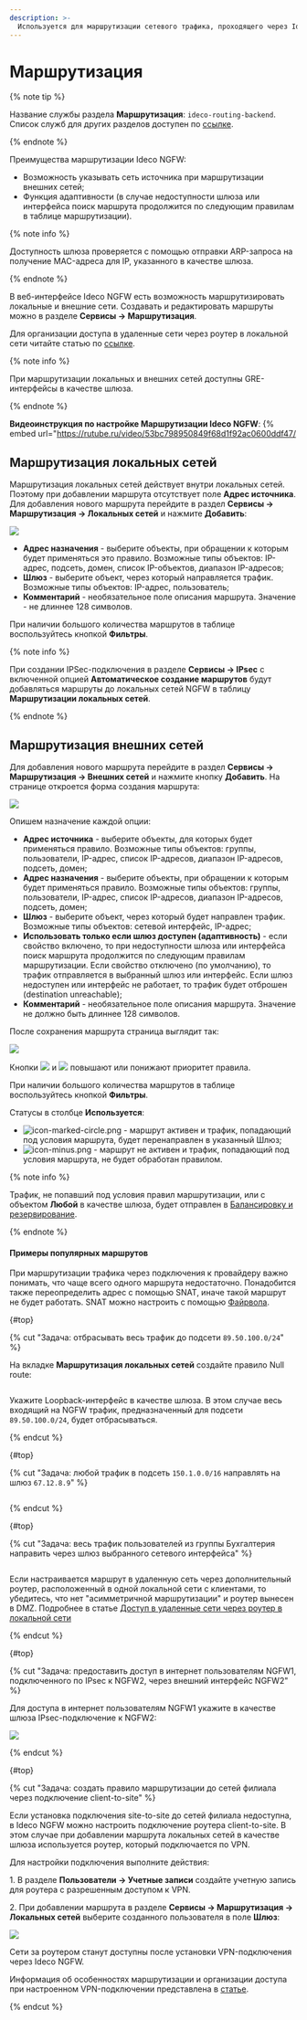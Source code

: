 ```yaml
---
description: >-
  Используется для маршрутизации сетевого трафика, проходящего через Ideco NGFW.
---
```


# Маршрутизация

{% note tip %}

Название службы раздела **Маршрутизация**: `ideco-routing-backend`. \
Список служб для других разделов доступен по [ссылке](../../../ngfw/settings/server-management/terminal/README.md).

{% endnote %}

Преимущества маршрутизации Ideco NGFW:

* Возможность указывать сеть источника при маршрутизации внешних сетей;
* Функция адаптивности (в случае недоступности шлюза или интерфейса поиск маршрута продолжится по следующим правилам в таблице маршрутизации).

{% note info %}

Доступность шлюза проверяется с помощью отправки ARP-запроса на получение MAC-адреса для IP, указанного в качестве шлюза. 

{% endnote %}

В веб-интерфейсе Ideco NGFW есть возможность маршрутизировать локальные и внешние сети. Создавать и редактировать маршруты можно в разделе **Сервисы -> Маршрутизация**.

Для организации доступа в удаленные сети через роутер в локальной сети читайте статью по [ссылке](../../../ngfw/settings/users/authorization/vpn-connection/features.md).

{% note info %}

При маршрутизации локальных и внешних сетей доступны GRE-интерфейсы в качестве шлюза.

{% endnote %}

**Видеоинструкция по настройке Маршрутизации Ideco NGFW**:
{% embed url="https://rutube.ru/video/53bc798950849f68d1f92ac0600ddf47/

<!-- [Ссылка на видеоинструкцию по маршрутизации Ideco NGFW](https://rutube.ru/video/53bc798950849f68d1f92ac0600ddf47/) -->

## Маршрутизация локальных сетей

Маршрутизация локальных сетей действует внутри локальных сетей. Поэтому при добавлении маршрута отсутствует поле **Адрес источника**. Для добавления нового маршрута перейдите в раздел **Сервисы -> Маршрутизация -> Локальных сетей** и нажмите **Добавить**:

![](../../../_images/routing5.png)

* **Адрес назначения** - выберите объекты, при обращении к которым будет применяться это правило. Возможные типы объектов: IP-адрес, подсеть, домен, список IP-объектов, диапазон IP-адресов;
* **Шлюз** - выберите объект, через который направляется трафик. Возможные типы объектов: IP-адрес, пользователь;
* **Комментарий** - необязательное поле описания маршрута. Значение - не длиннее 128 символов.

При наличии большого количества маршрутов в таблице воспользуйтесь кнопкой **Фильтры**.

{% note info %}

При создании IPSec-подключения в разделе **Сервисы -> IPsec** с включенной опцией **Автоматическое создание маршрутов** будут добавляться маршруты до локальных сетей NGFW в таблицу **Маршрутизации локальных сетей**.

{% endnote %}

## Маршрутизация внешних сетей

Для добавления нового маршрута перейдите в раздел **Сервисы -> Маршрутизация -> Внешних сетей** и нажмите кнопку **Добавить**. На странице откроется форма создания маршрута:

![](../../../_images/routing6.png)

Опишем назначение каждой опции:

* **Адрес источника** - выберите объекты, для которых будет применяться правило. Возможные типы объектов: группы, пользователи, IP-адрес, список IP-адресов, диапазон IP-адресов, подсеть, домен;
* **Адрес назначения** - выберите объекты, при обращении к которым будет применяться правило. Возможные типы объектов: группы, пользователи, IP-адрес, список IP-адресов, диапазон IP-адресов, подсеть, домен;
* **Шлюз** - выберите объект, через который будет направлен трафик. Возможные типы объектов: сетевой интерфейс, IP-адрес;
* **Использовать только если шлюз доступен (адаптивность)** - если свойство включено, то при недоступности шлюза или интерфейса поиск маршрута продолжится по следующим правилам маршрутизации. Если свойство отключено (по умолчанию), то трафик отправляется в выбранный шлюз или интерфейс. Если шлюз недоступен или интерфейс не работает, то трафик будет отброшен (destination unreachable);
* **Комментарий** - необязательное поле описания маршрута. Значение не должно быть длиннее 128 символов.

После сохранения маршрута страница выглядит так:

![](../../../_images/routing7.png)

Кнопки ![](../../../_images/icon-arrow-down.png) и ![](../../../_images/icon-arrow-up.png) повышают или понижают приоритет правила.

При наличии большого количества маршрутов в таблице воспользуйтесь кнопкой **Фильтры**.

Статусы в столбце **Используется**:

* ![icon-marked-circle.png](../../../_images/icon-marked-circle.png) - маршрут активен и трафик, попадающий под условия маршрута, будет перенаправлен в указанный Шлюз;
* ![icon-minus.png](../../../_images/icon-minus.png) - маршрут не активен и трафик, попадающий под условия маршрута, не будет обработан правилом.

{% note info %}

Трафик, не попавший под условия правил маршрутизации, или с объектом **Любой** в качестве шлюза, будет отправлен в [Балансировку и резервирование](multiple-simultaneous-connections.md).

{% endnote %}

#### Примеры популярных маршрутов

При маршрутизации трафика через подключения к провайдеру важно понимать, что чаще всего одного маршрута недостаточно. Понадобится также переопределить адрес с помощью SNAT, иначе такой маршрут не будет работать. SNAT можно настроить с помощью [Файрвола](../../../ngfw/settings/access-rules/firewall.md).

{#top}

{% cut "Задача: отбрасывать весь трафик до подсети `89.50.100.0/24`" %}

На вкладке **Маршрутизация локальных сетей** создайте правило Null route:

<img src="../../../_images/routing11.png" alt="" data-size="original">

Укажите Loopback-интерфейс в качестве шлюза. В этом случае весь входящий на NGFW трафик, предназначенный для подсети `89.50.100.0/24`, будет отбрасываться.

{% endcut %}

{#top}

{% cut "Задача: любой трафик в подсеть `150.1.0.0/16` направлять на шлюз `67.12.8.9`" %}

<img src="../../../_images/routing8.png" alt="" data-size="original">

{% endcut %}

{#top}

{% cut "Задача: весь трафик пользователей из группы Бухгалтерия направить через шлюз выбранного сетевого интерфейса" %}

<img src="../../../_images/routing9.png" alt="" data-size="original">

Если настраивается маршрут в удаленную сеть через дополнительный роутер, расположенный в одной локальной сети с клиентами, то убедитесь, что нет "асимметричной маршрутизации" и роутер вынесен в DMZ. Подробнее в статье [Доступ в удаленные сети через роутер в локальной сети](../../../ngfw/recipes/popular-recipes/access-to-remote-networks.md)

{% endcut %}

{#top}

{% cut "Задача: предоставить доступ в интернет пользователям NGFW1, подключенного по IPsec к NGFW2, через внешний интерфейс NGFW2" %}

Для доступа в интернет пользователям NGFW1 укажите в качестве шлюза IPsec-подключение к NGFW2:

![](../../../_images/routing1.png)

{% endcut %}

{#top}

{% cut "Задача: создать правило маршрутизации до сетей филиала через подключение client-to-site" %}

Если установка подключения site-to-site до сетей филиала недоступна, в Ideco NGFW можно настроить подключение роутера client-to-site. В этом случае при добавлении маршрута локальных сетей в качестве шлюза используется роутер, который подключается по VPN.

Для настройки подключения выполните действия:

1\. В разделе **Пользователи -> Учетные записи** создайте учетную запись для роутера с разрешенным доступом к VPN.

2\. При добавлении маршрута в разделе **Сервисы -> Маршрутизация -> Локальных сетей** выберите созданного пользователя в поле **Шлюз**:

![](../../../_images/routing11.png)

Сети за роутером станут доступны после установки VPN-подключения через Ideco NGFW.

Информация об особенностях маршрутизации и организации доступа при настроенном VPN-подключении представлена в [статье](../../../ngfw/settings/users/authorization/vpn-connection/features.md).

{% endcut %}


